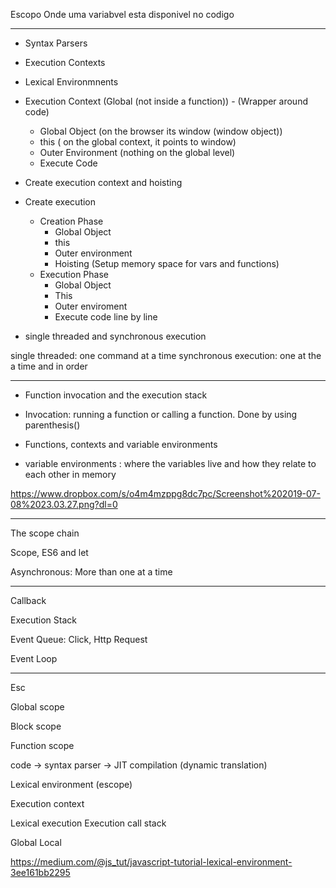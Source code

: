 Escopo
Onde uma variabvel esta disponivel no codigo
___

- Syntax Parsers
- Execution Contexts
- Lexical Environmnents

- Execution Context (Global (not inside a function)) - (Wrapper around code)
   - Global Object (on the browser its window (window object))
   - this ( on the global context, it points to window)
   - Outer Environment (nothing on the global level)
   - Execute Code
   
 
- Create execution context and hoisting

- Create execution
  - Creation Phase
    - Global Object
    - this
    - Outer environment
    - Hoisting (Setup memory space for vars and functions)
  - Execution Phase
    - Global Object
    - This
    - Outer enviroment
    - Execute code line by line
   

- single threaded and synchronous execution

single threaded: one command at a time
synchronous execution: one at the a time and in order

----

- Function invocation and the execution stack


- Invocation: running a function or calling a function. Done by using parenthesis()


- Functions, contexts and variable environments

- variable environments : where the variables live and how they relate to each other in memory

https://www.dropbox.com/s/o4m4mzppg8dc7pc/Screenshot%202019-07-08%2023.03.27.png?dl=0


---

The scope chain

Scope, ES6 and let


Asynchronous: More than one at a time


----

Callback


Execution Stack

Event Queue: Click, Http Request

Event Loop

---
Esc

Global scope

Block scope

Function scope

code -> syntax parser -> JIT compilation (dynamic translation)

Lexical environment (escope)

Execution context




Lexical execution
Execution call stack

Global
Local



https://medium.com/@js_tut/javascript-tutorial-lexical-environment-3ee161bb2295
